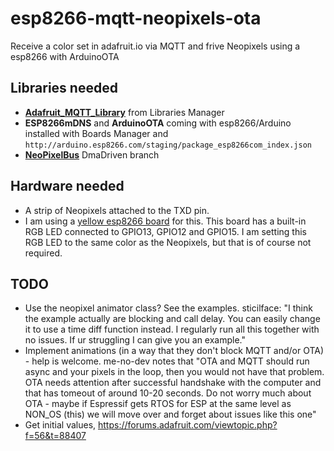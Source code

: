 # esp8266-mqtt-neopixels-ota

Receive a color set in adafruit.io via MQTT and frive Neopixels using a esp8266 with ArduinoOTA

## Libraries needed

 * [__Adafruit_MQTT_Library__](https://github.com/adafruit/Adafruit_MQTT_Library) from Libraries Manager
 * __ESP8266mDNS__ and __ArduinoOTA__ coming with esp8266/Arduino installed with Boards Manager and `http://arduino.esp8266.com/staging/package_esp8266com_index.json`
 * [__NeoPixelBus__](https://github.com/Makuna/NeoPixelBus/tree/DmaDriven) DmaDriven branch

## Hardware needed
 * A strip of Neopixels attached to the TXD pin.
 * I am using a [yellow esp8266 board](http://blog.squix.ch/2015/01/esp8266-test-board-review.html) for this. This board has a built-in RGB LED connected to GPIO13, GPIO12 and GPIO15. I am setting this RGB LED to the same color as the Neopixels, but that is of course not required.

## TODO

 * Use the neopixel animator class? See the examples. sticilface: "I think the example actually are blocking and call delay. You can easily change it to use a time diff function instead. I regularly run all this together with no issues.
If ur struggling I can give you an example."
 * Implement animations (in a way that they don't block MQTT and/or OTA) - help is welcome. me-no-dev notes that "OTA and MQTT should run async and your pixels in the loop, then you would not have that problem. OTA needs attention after successful handshake with the computer and that has tomeout of around 10-20 seconds. Do not worry much about OTA - maybe if Espressif gets RTOS for ESP at the same level as NON_OS (this) we will move over and forget about issues like this one"
 * Get initial values, https://forums.adafruit.com/viewtopic.php?f=56&t=88407

